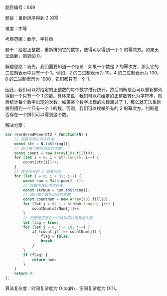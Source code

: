 题目编号：869

题目：重新排序得到 2 的幂

难度：中等

考察范围：数学、字符串

题干：给定正整数，重新排列它的数字，使得可以得到一个 2 的幂次方。如果无法做到，则返回 0。

解题思路：首先，我们需要知道一个结论：如果一个数是 2 的幂次方，那么它的二进制表示中只有一个 1。例如，2 的二进制表示为 10，4 的二进制表示为 100，8 的二进制表示为 1000，它们都只有一个 1。

因此，我们可以将给定的正整数的每个数字进行统计，然后判断是否可以重新排列得到一个只有一个 1 的数。具体来说，我们可以将给定的正整数转化为字符串，然后统计每个数字出现的次数。如果某个数字出现的次数超过了 1，那么就无法重新排列得到一个只有一个 1 的数。否则，我们可以枚举所有的 2 的幂次方，判断是否存在一个排列可以得到这个数。

解决方案：

```javascript
var reorderedPowerOf2 = function(N) {
    // 将数字转化为字符串
    const str = N.toString();
    // 统计每个数字出现的次数
    const count = new Array(10).fill(0);
    for (let i = 0; i < str.length; i++) {
        count[str[i]]++;
    }
    // 枚举所有的 2 的幂次方
    for (let i = 0; i < 31; i++) {
        const num = Math.pow(2, i);
        // 将数字转化为字符串
        const strNum = num.toString();
        // 统计每个数字出现的次数
        const countNum = new Array(10).fill(0);
        for (let j = 0; j < strNum.length; j++) {
            countNum[strNum[j]]++;
        }
        // 判断是否存在一个排列可以得到这个数
        let flag = true;
        for (let j = 0; j < 10; j++) {
            if (count[j] !== countNum[j]) {
                flag = false;
                break;
            }
        }
        if (flag) {
            return num;
        }
    }
    return 0;
};
```

算法复杂度：时间复杂度为 O(logN)，空间复杂度为 O(1)。